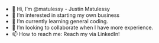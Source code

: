 - 👋 Hi, I’m @matulessy - Justin Matulessy
- 👀 I’m interested in starting my own business
- 🌱 I’m currently learning general coding.
- 💞️ I’m looking to collaborate when I have more experience.
- 📫 How to reach me: Reach my via LinkedIn!

<!---
matulessy/matulessy is a ✨ special ✨ repository because its `README.md` (this file) appears on your GitHub profile.
You can click the Preview link to take a look at your changes.
--->
